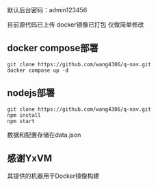 默认后台密码：admin123456

目前源代码已上传
docker镜像已打包
仅做简单修改

## docker compose部署
```
git clone https://github.com/wang4386/q-nav.git
docker compose up -d
```
## nodejs部署
```
git clone https://github.com/wang4386/q-nav.git
npm install
npm start
```
数据和配置存储在data.json
## 感谢YxVM
其提供的机器用于Docker镜像构建